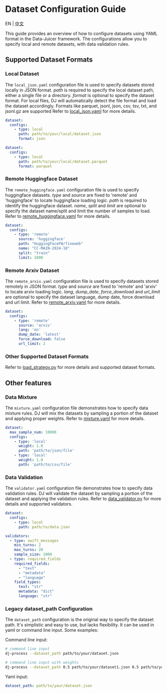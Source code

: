 # Dataset Configuration Guide
EN | [中文](DatasetCfg_ZH.md)

This guide provides an overview of how to configure datasets using YAML format in the Data-Juicer framework. The configurations allow you to specify local and remote datasets, with data validation rules.

## Supported Dataset Formats

### Local Dataset

The `local_json.yaml` configuration file is used to specify datasets stored locally in JSON format. *path* is required to specify the local dataset path, either a single file or a directory. *format* is optional to specify the dataset format.
For local files, DJ will automatically detect the file format and load the dataset accordingly. Formats like parquet, jsonl, json, csv, tsv, txt, and jsonl.gz are supported
Refer to [local_json.yaml](https://github.com/data-juicer/data-juicer/blob/main/configs/datasets/local_json.yaml) for more details.
```yaml
dataset:
  configs:
    - type: local
      path: path/to/your/local/dataset.json
      format: json
```

```yaml
dataset:
  configs:
    - type: local
      path: path/to/your/local/dataset.parquet
      format: parquet
```

### Remote Huggingface Dataset

The `remote_huggingface.yaml` configuration file is used to specify huggingface datasets. *type* and *source* are fixed to 'remote' and 'huggingface' to locate huggingface loading logic. *path* is required to identify the huggingface dataset. *name*, *split* and *limit* are optional to specify the dataset name/split and limit the number of samples to load.
Refer to [remote_huggingface.yaml](https://github.com/data-juicer/data-juicer/blob/main/configs/datasets/remote_huggingface.yaml) for more details.

```yaml
dataset:
  configs:
    - type: 'remote'
      source: 'huggingface'
      path: "HuggingFaceFW/fineweb"
      name: "CC-MAIN-2024-10"
      split: "train"
      limit: 1000
```

### Remote Arxiv Dataset

The `remote_arxiv.yaml` configuration file is used to specify datasets stored remotely in JSON format. *type* and *source* are fixed to 'remote' and 'arxiv' to locate arxiv loading logic. *lang*, *dump_date*, *force_download* and *url_limit* are optional to specify the dataset language, dump date, force download and url limit.
Refer to [remote_arxiv.yaml](https://github.com/data-juicer/data-juicer/blob/main/configs/datasets/remote_arxiv.yaml) for more details.

```yaml
dataset:
  configs:
    - type: 'remote'
      source: 'arxiv'
      lang: 'en'
      dump_date: 'latest'
      force_download: false
      url_limit: 2
```

### Other Supported Dataset Formats

Refer to [load_strategy.py](https://github.com/data-juicer/data-juicer/blob/main/data_juicer/core/data/load_strategy.py) for more details and supported dataset formats.


## Other features 

### Data Mixture  

The `mixture.yaml` configuration file demonstrates how to specify data mixture rules. DJ will mix the datasets by sampling a portion of the dataset and applying proper weights.
Refer to [mixture.yaml](https://github.com/data-juicer/data-juicer/blob/main/configs/datasets/mixture.yaml) for more details.
```yaml 
dataset:
  max_sample_num: 10000
  configs:
    - type: 'local'
      weight: 1.0
      path: 'path/to/json/file'
    - type: 'local'
      weight: 1.0
      path: 'path/to/csv/file'
```


### Data Validation 

The `validator.yaml` configuration file demonstrates how to specify data validation rules. DJ will validate the dataset by sampling a portion of the dataset and applying the validation rules.
Refer to [data_validator.py](https://github.com/data-juicer/data-juicer/blob/main/data_juicer/core/data/data_validator.py) for more details and supported validators.
```yaml
dataset:
  configs:
    - type: local
      path: path/to/data.json

validators:
  - type: swift_messages
    min_turns: 2
    max_turns: 20
    sample_size: 1000
  - type: required_fields
    required_fields:
      - "text"
      - "metadata"
      - "language"
    field_types:
      text: "str"
      metadata: "dict"
      language: "str"
```


### Legacy dataset_path Configuration

The `dataset_path` configuration is the original way to specify the dataset path. It's simplistic and easy to use, but lacks flexibility. It can be used in yaml or command line input. Some examples:

Command line input:
```bash
# command line input
dj-process --dataset_path path/to/your/dataset.json

# command line input with weights
dj-process --dataset_path 0.5 path/to/your/dataset1.json 0.5 path/to/your/dataset2.json
```

Yaml input:
```yaml
dataset_path: path/to/your/dataset.json
```
